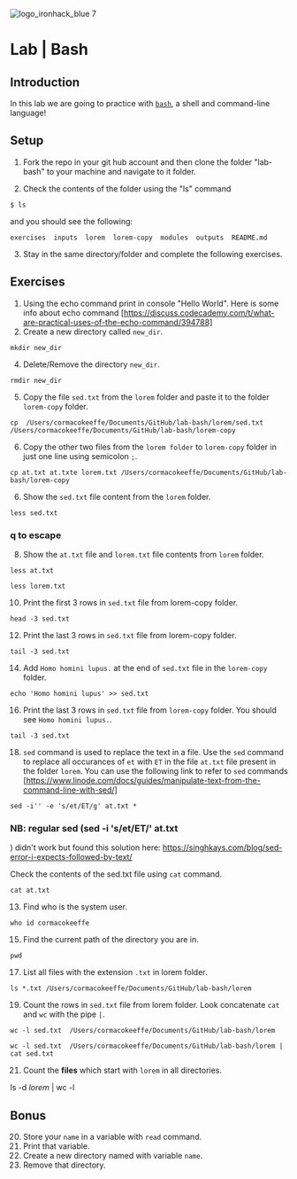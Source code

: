 ![logo_ironhack_blue 7](https://user-images.githubusercontent.com/23629340/40541063-a07a0a8a-601a-11e8-91b5-2f13e4e6b441.png)

# Lab | Bash

## Introduction

In this lab we are going to practice with [`bash`](<https://en.wikipedia.org/wiki/Bash_(Unix_shell)>), a shell and command-line language!

## Setup

1. Fork the repo in your git hub account and then clone the folder "lab-bash" to your machine and navigate to it folder.

2. Check the contents of the folder using the "ls" command

```shell
$ ls
```

and you should see the following:

```shell
exercises  inputs  lorem  lorem-copy  modules  outputs  README.md
```

3. Stay in the same directory/folder and complete the following exercises.

## Exercises

1. Using the echo command print in console "Hello World". Here is some info about echo command [https://discuss.codecademy.com/t/what-are-practical-uses-of-the-echo-command/394788]
2. Create a new directory called `new_dir`.

`mkdir new_dir`


4. Delete/Remove the directory `new_dir`.

`rmdir new_dir`

5. Copy the file `sed.txt` from the `lorem` folder and paste it to the folder `lorem-copy` folder.

`cp  /Users/cormacokeeffe/Documents/GitHub/lab-bash/lorem/sed.txt /Users/cormacokeeffe/Documents/GitHub/lab-bash/lorem-copy`


6. Copy the other two files from the `lorem folder` to `lorem-copy` folder in just one line using semicolon `;`.

`cp at.txt at.txte lorem.txt /Users/cormacokeeffe/Documents/GitHub/lab-bash/lorem-copy`

6. Show the `sed.txt` file content from the `lorem` folder.

`less sed.txt`

### q to escape

8. Show the `at.txt` file and `lorem.txt` file contents from `lorem` folder.


`less at.txt`

`less lorem.txt`


10. Print the first 3 rows in `sed.txt` file from lorem-copy folder.

`head -3 sed.txt`


12. Print the last 3 rows in `sed.txt` file from lorem-copy folder.

`tail -3 sed.txt`


14. Add `Homo homini lupus.` at the end of `sed.txt` file in the `lorem-copy` folder.

`echo 'Homo homini lupus' >> sed.txt`


16. Print the last 3 rows in `sed.txt` file from `lorem-copy` folder. You should see `Homo homini lupus.`.

`tail -3 sed.txt`


18. `sed` command is used to replace the text in a file. Use the `sed` command to replace all occurances of `et` with `ET` in the file `at.txt` file present in the folder `lorem`. You can use the following link to refer to `sed` commands [https://www.linode.com/docs/guides/manipulate-text-from-the-command-line-with-sed/]

`sed -i'' -e 's/et/ET/g' at.txt *`

### NB: regular sed (sed -i 's/et/ET/' at.txt
) didn't work but found this solution here: https://singhkays.com/blog/sed-error-i-expects-followed-by-text/



Check the contents of the sed.txt file using `cat` command.

`cat at.txt`


13. Find who is the system user. 

`who
id cormacokeeffe `


15. Find the current path of the directory you are in.

`pwd`

17. List all files with the extension `.txt` in lorem folder.

`ls *.txt /Users/cormacokeeffe/Documents/GitHub/lab-bash/lorem`


19. Count the rows in `sed.txt` file from lorem folder. Look concatenate `cat` and `wc` with the pipe `|`.

`wc -l sed.txt  /Users/cormacokeeffe/Documents/GitHub/lab-bash/lorem` 


`wc -l sed.txt  /Users/cormacokeeffe/Documents/GitHub/lab-bash/lorem | cat sed.txt` 


21. Count the **files** which start with `lorem` in all directories.

ls -d *lorem* | wc -l 



## Bonus

20. Store your `name` in a variable with `read` command.
21. Print that variable.
22. Create a new directory named with variable `name`.
23. Remove that directory.
